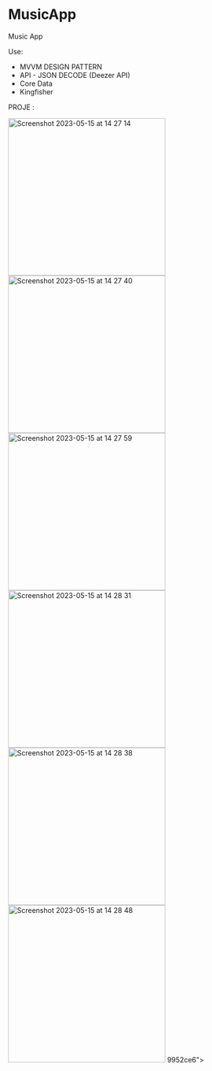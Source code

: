 # MusicApp

Music App

Use:
- MVVM DESIGN PATTERN
- API - JSON DECODE (Deezer API)
- Core Data
- Kingfisher

PROJE : 

<img width="320" alt="Screenshot 2023-05-15 at 14 27 14" src="https://github.com/sehribany/NetflixApp/assets/65239293/6836c0fd-c583-4abd-8b25-f04388d14e6c">

<img width="320" alt="Screenshot 2023-05-15 at 14 27 40" src="https://github.com/sehribany/NetflixApp/assets/65239293/2fb44738-7fbc-46c2-b394-7e8895d82d82">

<img width="320" alt="Screenshot 2023-05-15 at 14 27 59" src="https://github.com/sehribany/NetflixApp/assets/65239293/98cfa972-e598-4de8-a476-c8c392bbaa8c">

<img width="320" alt="Screenshot 2023-05-15 at 14 28 31" src="https://github.com/sehribany/NetflixApp/assets/65239293/81c5a32c-680c-426e-a098-23bd7cce6994">

<img width="320" alt="Screenshot 2023-05-15 at 14 28 38" src="https://github.com/sehribany/NetflixApp/assets/65239293/acec979f-0093-4f83-9940-a5f04977c422">

<img width="320" alt="Screenshot 2023-05-15 at 14 28 48" src="https://github.com/sehribany/NetflixApp/assets/65239293/1c8526f9-8127-455f-a70f-ad171d539cfc">
9952ce6">
